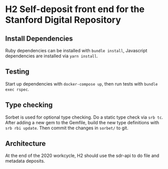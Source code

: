 # H2 Self-deposit front end for the Stanford Digital Repository

## Install Dependencies
Ruby dependencies can be installed with `bundle install`, Javascript dependencies are installed via `yarn install`.

## Testing

Start up dependencies with `docker-compose up`, then run tests with `bundle exec rspec`.

## Type checking

Sorbet is used for optional type checking.  Do a static type check via `srb tc`.  After adding a new gem to the Gemfile, build the new type definitions with `srb rbi update`. Then commit the changes in `sorbet/` to git.

## Architecture

At the end of the 2020 workcycle, H2 should use the sdr-api to do file and metadata deposits. 
